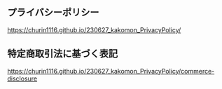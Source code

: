 ## プライバシーポリシー
https://churin1116.github.io/230627_kakomon_PrivacyPolicy/

## 特定商取引法に基づく表記
https://churin1116.github.io/230627_kakomon_PrivacyPolicy/commerce-disclosure